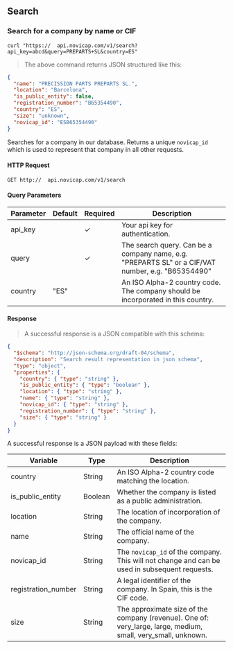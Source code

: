 ## Search

### Search for a company by name or CIF

```shell
curl "https://  api.novicap.com/v1/search?api_key=abcd&query=PREPARTS+SL&country=ES"
```

> The above command returns JSON structured like this:

```json
{
  "name": "PRECISSION PARTS PREPARTS SL.",
  "location": "Barcelona",
  "is_public_entity": false,
  "registration_number": "B65354490",
  "country": "ES",
  "size": "unknown",
  "novicap_id": "ESB65354490"
}
```

Searches for a company in our database. Returns a unique `novicap_id` which is used to represent that company in all other requests.

#### HTTP Request

`GET http://  api.novicap.com/v1/search`

#### Query Parameters

Parameter | Default | Required | Description
----------|---------|----------|--------------------------------------------------------------------------------------------------
api_key   |         | ✓        | Your api key for authentication.
query     |         | ✓        | The search query. Can be a company name, e.g. "PREPARTS SL" or a CIF/VAT number, e.g. "B65354490"
country   | "ES"    |          | An ISO Alpha-2 country code. The company should be incorporated in this country.

#### Response

> A successful response is a JSON compatible with this schema:

```json
{
  "$schema": "http://json-schema.org/draft-04/schema",
  "description": "Search result representation in json schema",
  "type": "object",
  "properties": {
    "country": { "type": "string" },
    "is_public_entity": { "type": "boolean" },
    "location": { "type": "string" },
    "name": { "type": "string" },
    "novicap_id": { "type": "string" },
    "registration_number": { "type": "string" },
    "size": { "type": "string" }
  }
}
```

A successful response is a JSON payload with these fields:

Variable            | Type    | Description
--------------------|---------|--------------------------------------------------------------------------------------------------------------
country             | String  | An ISO Alpha-2 country code matching the location.
is_public_entity    | Boolean | Whether the company is listed as a public administration.
location            | String  | The location of incorporation of the company.
name                | String  | The official name of the company.
novicap_id          | String  | The `novicap_id` of the company. This will not change and can be used in subsequent requests.
registration_number | String  | A legal identifier of the company. In Spain, this is the CIF code.
size                | String  | The approximate size of the company (revenue). One of: very_large, large, medium, small, very_small, unknown.
